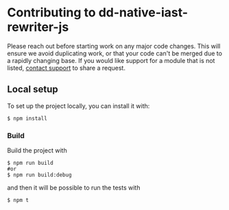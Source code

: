 # Contributing to dd-native-iast-rewriter-js

Please reach out before starting work on any major code changes.
This will ensure we avoid duplicating work, or that your code can't be merged due to a rapidly changing
base. If you would like support for a module that is not listed, [contact support][1] to share a request.

[1]: https://docs.datadoghq.com/help

## Local setup

To set up the project locally, you can install it with:

```
$ npm install

```

### Build

Build the project with

```
$ npm run build
#or
$ npm run build:debug
```

and then it will be possible to run the tests with

```
$ npm t
```
